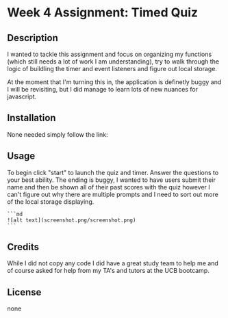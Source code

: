 
# Week 4 Assignment: Timed Quiz

## Description

I wanted to tackle this assignment and focus on organizing my functions (which still needs a lot of work I am understanding), try to walk through the logic of buildling the timer and event listeners and figure out local storage. 

At the moment that I'm turning this in, the application is definetly buggy and I will be revisiting, but I did manage to learn lots of new nuances for javascript. 

## Installation

None needed simply follow the link: 

## Usage

To begin click "start" to launch the quiz and timer. Answer the questions to your best ability. The ending is buggy, I wanted to have users submit their name and then be shown all of their past scores with the quiz however I can't figure out why there are multiple prompts and I need to sort out more of the local storage displaying. 

    ```md
    ![alt text](screenshot.png/screenshot.png)
    ```
    

## Credits

While I did not copy any code I did have a great study team to help me and of course asked for help from my TA's and tutors at the UCB bootcamp. 

## License
none

